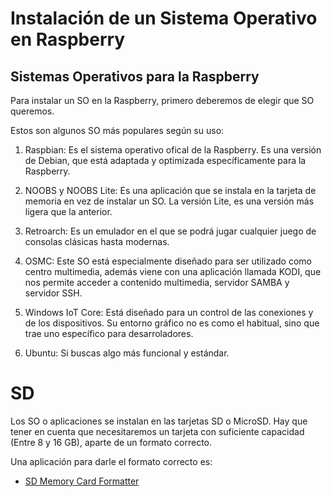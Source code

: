 # Instalación de un Sistema Operativo en Raspberry

## Sistemas Operativos para la Raspberry

Para instalar un SO en la Raspberry, primero deberemos de elegir que SO queremos.

Estos son algunos SO más populares según su uso:

  1. Raspbian: Es el sistema operativo ofical de la Raspberry. Es una versión de Debian, que está adaptada y optimizada específicamente para la Raspberry.

  2. NOOBS y NOOBS Lite: Es una aplicación que se instala en la tarjeta de memoria en vez de instalar un SO. La versión Lite, es una versión más ligera que la anterior.

  3. Retroarch: Es un emulador en el que se podrá jugar cualquier juego de consolas clásicas hasta modernas.

  4. OSMC: Este SO está especialmente diseñado para ser utilizado como centro multimedia, además viene con una aplicación llamada KODI, que nos permite acceder a contenido multimedia, servidor SAMBA y servidor SSH.

  5. Windows IoT Core: Está diseñado para un control de las conexiones y de los dispositivos. Su entorno gráfico no es como el habitual, sino que trae uno específico para desarroladores.

  6. Ubuntu: Si buscas algo más funcional y estándar.

# SD

Los SO o aplicaciones se instalan en las tarjetas SD o MicroSD. Hay que tener en cuenta que necesitaremos un tarjeta con suficiente capacidad (Entre 8 y 16 GB), aparte de un formato correcto.

Una aplicación para darle el formato correcto es:
- [SD Memory Card Formatter](https://www.sdcard.org/downloads/formatter/)


